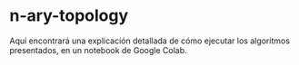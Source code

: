 # n-ary-topology
Aquí encontrará una explicación detallada de cómo ejecutar los algoritmos presentados, en un notebook de Google Colab.
